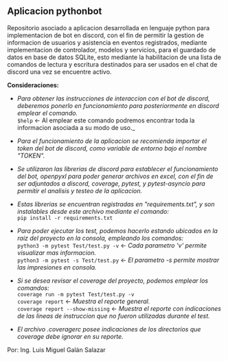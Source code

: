 <h2><b>Aplicacion pythonbot</b></h2>

Repositorio asociado a aplicacion desarrollada en lenguaje python para implementacion de bot en discord, con el fin de permitir la gestion de informacion de usuarios y asistencia en eventos registrados, mediante implementacion de controlador, modelos y servicios, para el guardado de datos en base de datos SQLite, esto mediante la habilitacion de una lista de comandos
de lectura y escritura destinados para ser usados en el chat de discord una vez se encuentre activo.

**Consideraciones:**

- _Para obtener las instrucciones de interaccion con el bot de discord, deberemos ponerlo en funcionamiento para posteriormente en discord emplear el comando._<br />`$help` <- Al emplear este comando podremos encontrar toda la informacion asociada a su modo de uso._

- _Para el funcionamiento de la aplicacion se recomienda importar el token del bot de discord, como variable de entorno bajo el nombre "TOKEN"._

- _Se utilizaron las librerias de discord para establecer el funcionamiento del bot, openpyxl para poder generar archivos en excel, con el fin de ser adjuntados a discord, coverage, pytest, y pytest-asyncio para permitir el analisis y testeo de la aplicacion._

- _Estas librerias se encuentran registradas en "requirements.txt", y son instalables desde este archivo mediante el comando:_ <br /> `pip install -r requirements.txt`

- _Para poder ejecutar los test, podemos hacerlo estando ubicados en la raiz del proyecto en la consola, empleando los comandos:_ <br /> `python3 -m pytest Test/test.py -v` <- _Cada parametro 'v' permite visualizar mas informacion._ <br /> `python3 -m pytest -s Test/test.py` <- _El parametro -s permite mostrar las impresiones en consola._

- _Si se desea revisar el coverage del proyecto, podemos emplear los comandos:_ <br /> `coverage run -m pytest Test/test.py -v` <br /> `coverage report` <- _Muestra el reporte general._ <br /> `coverage report --show-missing` <- _Muestra el reporte con indicaciones de las lineas de instruccion que no fueron utilizadas durante el test._

- _El archivo .coveragerc posee indicaciones de los directorios que coverage debe ignorar en su reporte._

Por: 
Ing. Luis Miguel Galán Salazar